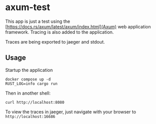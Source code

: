 # axum-test

This app is just a test using the [https://docs.rs/axum/latest/axum/index.html](Axum) web application framework. Tracing is also added to the application.

Traces are being exported to jaeger and stdout.

## Usage

Startup the application

```shell
docker compose up -d
RUST_LOG=info cargo run
```

Then in another shell:

```shell
curl http://localhost:8080
```

To view the traces in jaeger, just navigate with your browser to `http://localhost:16686`

